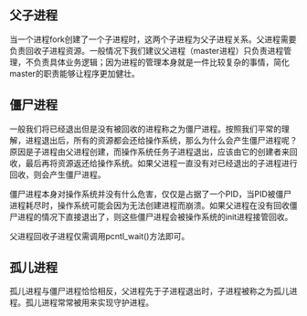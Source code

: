 ## 父子进程
当一个进程fork创建了一个子进程时，这两个子进程为父子进程关系。父进程需要负责回收子进程资源。一般情况下我们建议父进程（master进程）只负责进程管理，不负责具体业务逻辑；因为进程的管理本身就是一件比较复杂的事情，简化master的职责能够让程序更加健壮。

## 僵尸进程
一般我们将已经退出但是没有被回收的进程称之为僵尸进程。按照我们平常的理解，进程退出后，所有的资源都会还给操作系统，那么为什么会产生僵尸进程呢？原因是子进程由父进程创建，而操作系统任务子进程退出，应该由它的创建者来回收，最后再将资源返还给操作系统。如果父进程一直没有对已经退出的子进程进行回收，则会产生僵尸进程。

僵尸进程本身对操作系统并没有什么危害，仅仅是占据了一个PID，当PID被僵尸进程耗尽时，操作系统可能会因为无法创建进程而崩溃。如果父进程在没有回收僵尸进程的情况下直接退出了，则这些僵尸进程会被操作系统的init进程接管回收。

父进程回收子进程仅需调用pcntl_wait()方法即可。

## 孤儿进程
孤儿进程与僵尸进程恰恰相反，父进程先于子进程退出时，子进程被称之为孤儿进程。孤儿进程常常被用来实现守护进程。